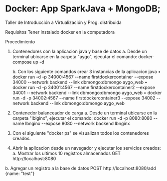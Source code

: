 # Docker: App SparkJava + MongoDB;
Taller de Introducción a Virtualización y Prog. distribuida

Requisitos 
Tener instalado docker en la computadora

Procedimiento
1. Contenedores con la aplicacion java y base de datos
   a. Desde un terminal ubicarse en la carpeta "aygo", ejecutar el comando: 
      docker-compose up -d 
      
   b. Con los siguiente comandos crear 3 instancias de la aplicacion java
    •	docker run -d -p 34000:4567 --name firstdockercontainer --expose 34000 --network backend --link dbmongo:dbmongo aygo_web
    •	docker run -d -p 34001:4567 --name firstdockercontainer2 --expose 34001 --network backend --link dbmongo:dbmongo aygo_web
    •	docker run -d -p 34002:4567 --name firstdockercontainer3 --expose 34002 --network backend --link dbmongo:dbmongo aygo_web
    
2. Contenedor balanceador de carga
   a. Desde un terminal ubicarse en la carpeta "lblginx", ejecutar el comando: 
      docker run -d -p 8080:8080 --name lbnginx --expose 8080 --network backend lbnginx

3. Con el siguiente "docker ps" se visualizan todos los contenedores creados.

4. Abrir la aplicacion desde un navegador y ejecutar los servicios creados:
  a. Mostrar los ultimos 10 registros almacenados
     GET
     http://localhost:8080
  
  b. Agregar un registro a la base de datos
     POST
     http://localhost:8080/add   {name: "test"}
